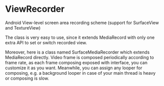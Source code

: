 # ViewRecorder

[中文版]: https://github.com/Star1128/ViewRecorder/blob/main/README-CN.md

Android View-level screen area recording scheme (support for SurfaceView and TextureView)

The class is very easy to use, since it extends MediaRecord with only one extra API to set or switch recorded view.

Moreover, here is a class named SurfaceMediaRecorder which extends MediaRecord directly. Video frame is composed periodically according to frame rate, as each frame composing exposed with interface, you can customize it as you want. Meanwhile, you can assign any looper for composing, e.g. a background looper in case of your main thread is heavy or composing is slow.
